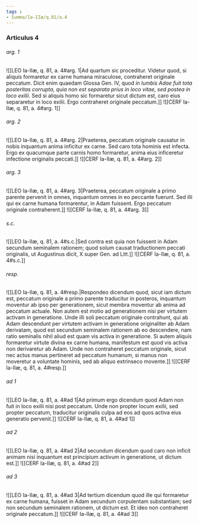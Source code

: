 ```yaml
---
tags : 
- Summa/Ia-IIæ/q.81/a.4
---
```


### Articulus 4

###### arg. 1
![[LEO Ia-IIæ, q. 81, a. 4#arg. 1|Ad quartum sic proceditur. Videtur quod, si aliquis formaretur ex carne humana miraculose, contraheret originale peccatum. Dicit enim quaedam Glossa Gen. IV, quod *in lumbis Adae fuit tota posteritas corrupta, quia non est separata prius in loco vitae, sed postea in loco exilii*. Sed si aliquis homo sic formaretur sicut dictum est, caro eius separaretur in loco exilii. Ergo contraheret originale peccatum.]]
![[CERF Ia-IIæ, q. 81, a. 4#arg. 1]]

###### arg. 2
![[LEO Ia-IIæ, q. 81, a. 4#arg. 2|Praeterea, peccatum originale causatur in nobis inquantum anima inficitur ex carne. Sed caro tota hominis est infecta. Ergo ex quacumque parte carnis homo formaretur, anima eius inficeretur infectione originalis peccati.]]
![[CERF Ia-IIæ, q. 81, a. 4#arg. 2]]

###### arg. 3
![[LEO Ia-IIæ, q. 81, a. 4#arg. 3|Praeterea, peccatum originale a primo parente pervenit in omnes, inquantum omnes in eo peccante fuerunt. Sed illi qui ex carne humana formarentur, in Adam fuissent. Ergo peccatum originale contraherent.]]
![[CERF Ia-IIæ, q. 81, a. 4#arg. 3]]

###### s.c.
![[LEO Ia-IIæ, q. 81, a. 4#s.c.|Sed contra est quia non fuissent in Adam secundum seminalem rationem; quod solum causat traductionem peccati originalis, ut Augustinus dicit, X super Gen. ad Litt.]]
![[CERF Ia-IIæ, q. 81, a. 4#s.c.]]

###### resp.
![[LEO Ia-IIæ, q. 81, a. 4#resp.|Respondeo dicendum quod, sicut iam dictum est, peccatum originale a primo parente traducitur in posteros, inquantum moventur ab ipso per generationem, sicut membra moventur ab anima ad peccatum actuale. Non autem est motio ad generationem nisi per virtutem activam in generatione. Unde illi soli peccatum originale contrahunt, qui ab Adam descendunt per virtutem activam in generatione originaliter ab Adam derivatam, quod est secundum seminalem rationem ab eo descendere, nam ratio seminalis nihil aliud est quam vis activa in generatione. Si autem aliquis formaretur virtute divina ex carne humana, manifestum est quod vis activa non derivaretur ab Adam. Unde non contraheret peccatum originale, sicut nec actus manus pertineret ad peccatum humanum, si manus non moveretur a voluntate hominis, sed ab aliquo extrinseco movente.]]
![[CERF Ia-IIæ, q. 81, a. 4#resp.]]

###### ad 1
![[LEO Ia-IIæ, q. 81, a. 4#ad 1|Ad primum ergo dicendum quod Adam non fuit in loco exilii nisi post peccatum. Unde non propter locum exilii, sed propter peccatum, traducitur originalis culpa ad eos ad quos activa eius generatio pervenit.]]
![[CERF Ia-IIæ, q. 81, a. 4#ad 1]]

###### ad 2
![[LEO Ia-IIæ, q. 81, a. 4#ad 2|Ad secundum dicendum quod caro non inficit animam nisi inquantum est principium activum in generatione, ut dictum est.]]
![[CERF Ia-IIæ, q. 81, a. 4#ad 2]]

###### ad 3
![[LEO Ia-IIæ, q. 81, a. 4#ad 3|Ad tertium dicendum quod ille qui formaretur ex carne humana, fuisset in Adam secundum corpulentam substantiam; sed non secundum seminalem rationem, ut dictum est. Et ideo non contraheret originale peccatum.]]
![[CERF Ia-IIæ, q. 81, a. 4#ad 3]]

